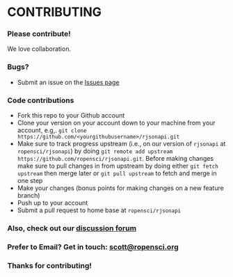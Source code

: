 # CONTRIBUTING #

### Please contribute!

We love collaboration.

### Bugs?

* Submit an issue on the [Issues page](https://github.com/ropensci/rjsonapi/issues)

### Code contributions

* Fork this repo to your Github account
* Clone your version on your account down to your machine from your account, e.g,. `git clone https://github.com/<yourgithubusername>/rjsonapi.git`
* Make sure to track progress upstream (i.e., on our version of `rjsonapi` at `ropensci/rjsonapi`) by doing `git remote add upstream https://github.com/ropensci/rjsonapi.git`. Before making changes make sure to pull changes in from upstream by doing either `git fetch upstream` then merge later or `git pull upstream` to fetch and merge in one step
* Make your changes (bonus points for making changes on a new feature branch)
* Push up to your account
* Submit a pull request to home base at `ropensci/rjsonapi`

### Also, check out our [discussion forum](https://discuss.ropensci.org)

### Prefer to Email? Get in touch: [scott@ropensci.org](mailto:scott@ropensci.org)

### Thanks for contributing!
